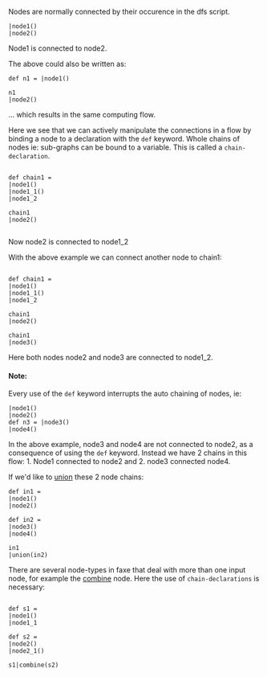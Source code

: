 Nodes are normally connected by their occurence in the dfs script.

```dfs
|node1()
|node2()

```
Node1 is connected to node2.

The above could also be written as:

```dfs
def n1 = |node1()

n1
|node2()

```

... which results in the same computing flow.

Here we see that we can actively manipulate the connections in a flow by binding a node to a declaration with the `def` keyword.
Whole chains of nodes ie: sub-graphs can be bound to a variable.
This is called a `chain-declaration`.

```dfs

def chain1 = 
|node1()
|node1_1()
|node1_2

chain1
|node2()
 

```

Now node2 is connected to node1_2



With the above example we can connect another node to chain1:

```dfs

def chain1 = 
|node1()
|node1_1()
|node1_2

chain1
|node2()

chain1
|node3()

```
Here both nodes node2 and node3 are connected to node1_2.

#### Note:
Every use of the `def` keyword interrupts the auto chaining of nodes, ie:

```dfs
|node1()
|node2()
def n3 = |node3()
|node4()

```

In the above example, node3 and node4 are not connected to node2, as a consequence of using the `def` keyword.
Instead we have 2 chains in this flow: 1. Node1 connected to node2 and 2. node3 connected node4.

If we'd like to [union](../nodes/flow/union.md) these 2 node chains:

```dfs
def in1 =
|node1()
|node2()

def in2 = 
|node3()
|node4()

in1
|union(in2)

```


There are several node-types in faxe that deal with more than one input node, for example the [combine](../nodes/flow/combine.md) node.
Here the use of `chain-declarations` is necessary:

```dfs

def s1 =
|node1()
|node1_1

def s2 =
|node2()
|node2_1()

s1|combine(s2)

```